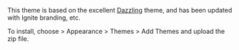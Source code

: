 This theme is based on the excellent [Dazzling](https://wordpress.org/themes/dazzling/) theme, and has been updated with Ignite branding, etc.

To install, choose > Appearance > Themes > Add Themes and upload the zip file.